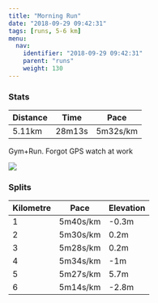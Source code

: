 ```yaml
---
title: "Morning Run"
date: "2018-09-29 09:42:31"
tags: [runs, 5-6 km]
menu:
  nav:
    identifier: "2018-09-29 09:42:31"
    parent: "runs"
    weight: 130
---
```


### Stats

| Distance | Time | Pace |
|----------|------|------|
|5.11km|28m13s|5m32s/km|

Gym+Run. Forgot GPS watch at work

<img src='https://maps.googleapis.com/maps/api/staticmap?maptype=roadmap&path=enc:}pjeI~xyLxElJ`FlA|HjMhJjX`Gzf@o@qBl@dYmAbh@rA{Xw@_h@f@pA}Fgd@_HiWqKcQ}GqBsCcH&key=AIzaSyAfqMeaZ1CCJFGP5cWud__oZnT_Pybg-1M&size=800x800&markers=color:yellow|label:S|53.47103,-2.2672&markers=color:green|label:F|53.47107,-2.2672899999999996'>

### Splits

| Kilometre | Pace | Elevation |
|------|------|-----------|
|1|5m40s/km|-0.3m|
|2|5m30s/km|0.2m|
|3|5m28s/km|0.2m|
|4|5m34s/km|-1m|
|5|5m27s/km|5.7m|
|6|5m14s/km|-2.8m|
